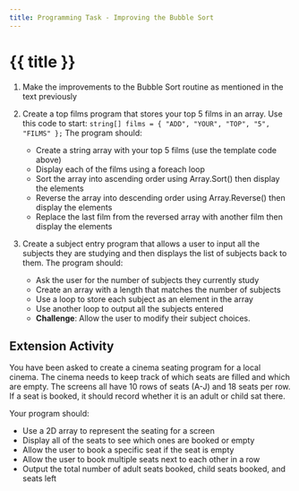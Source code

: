 ```yaml
---
title: Programming Task - Improving the Bubble Sort
---
```


# {{ title }}

1. Make the improvements to the Bubble Sort routine as mentioned in the text previously
2. Create a top films program that stores your top 5 films in an array. Use this code to start: `string[] films = { "ADD", "YOUR", "TOP", "5", "FILMS" };` The program should:
      - Create a string array with your top 5 films (use the template code above)
      - Display each of the films using a foreach loop
      - Sort the array into ascending order using Array.Sort() then display the elements
      - Reverse the array into descending order using Array.Reverse() then display the elements
      - Replace the last film from the reversed array with another film then display the elements

3. Create a subject entry program that allows a user to input all the subjects they are studying and then displays the list of subjects back to them. The program should:
    - Ask the user for the number of subjects they currently study
    - Create an array with a length that matches the number of subjects
    - Use a loop to store each subject as an element in the array
    - Use another loop to output all the subjects entered
    - __Challenge__: Allow the user to modify their subject choices.

## Extension Activity

You have been asked to create a cinema seating program for a local cinema. The cinema needs to keep track of which seats are filled and which are empty. The screens all have 10 rows of seats (A-J) and 18 seats per row. If a seat is booked, it should record whether it is an adult or child sat there.

Your program should:

- Use a 2D array to represent the seating for a screen
- Display all of the seats to see which ones are booked or empty
- Allow the user to book a specific seat if the seat is empty
- Allow the user to book multiple seats next to each other in a row
- Output the total number of adult seats booked, child seats booked, and seats left
